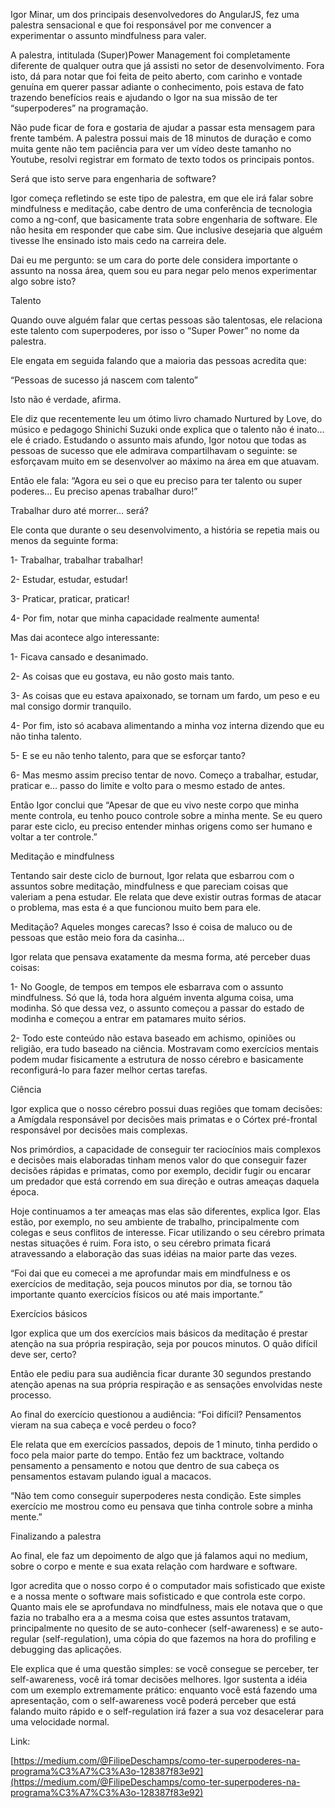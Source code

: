 Igor Minar, um dos principais desenvolvedores do AngularJS, fez uma palestra sensacional e que foi responsável por me convencer a experimentar o assunto mindfulness para valer.

A palestra, intitulada (Super)Power Management foi completamente diferente de qualquer outra que já assisti no setor de desenvolvimento. Fora isto, dá para notar que foi feita de peito aberto, com carinho e vontade genuína em querer passar adiante o conhecimento, pois estava de fato trazendo benefícios reais e ajudando o Igor na sua missão de ter “superpoderes” na programação.

Não pude ficar de fora e gostaria de ajudar a passar esta mensagem para frente também. A palestra possui mais de 18 minutos de duração e como muita gente não tem paciência para ver um vídeo deste tamanho no Youtube, resolvi registrar em formato de texto todos os principais pontos.

Será que isto serve para engenharia de software?

Igor começa refletindo se este tipo de palestra, em que ele irá falar sobre mindfulness e meditação, cabe dentro de uma conferência de tecnologia como a ng-conf, que basicamente trata sobre engenharia de software. Ele não hesita em responder que cabe sim. Que inclusive desejaria que alguém tivesse lhe ensinado isto mais cedo na carreira dele.

Dai eu me pergunto: se um cara do porte dele considera importante o assunto na nossa área, quem sou eu para negar pelo menos experimentar algo sobre isto?

Talento

Quando ouve alguém falar que certas pessoas são talentosas, ele relaciona este talento com superpoderes, por isso o “Super Power” no nome da palestra.

Ele engata em seguida falando que a maioria das pessoas acredita que:

“Pessoas de sucesso já nascem com talento”

Isto não é verdade, afirma.

Ele diz que recentemente leu um ótimo livro chamado Nurtured by Love, do músico e pedagogo Shinichi Suzuki onde explica que o talento não é inato… ele é criado. Estudando o assunto mais afundo, Igor notou que todas as pessoas de sucesso que ele admirava compartilhavam o seguinte: se esforçavam muito em se desenvolver ao máximo na área em que atuavam.

Então ele fala: “Agora eu sei o que eu preciso para ter talento ou super poderes… Eu preciso apenas trabalhar duro!”

Trabalhar duro até morrer… será?

Ele conta que durante o seu desenvolvimento, a história se repetia mais ou menos da seguinte forma:

1- Trabalhar, trabalhar trabalhar!

2- Estudar, estudar, estudar!

3- Praticar, praticar, praticar!

4- Por fim, notar que minha capacidade realmente aumenta!

Mas dai acontece algo interessante:

1- Ficava cansado e desanimado.

2- As coisas que eu gostava, eu não gosto mais tanto.

3- As coisas que eu estava apaixonado, se tornam um fardo, um peso e eu mal consigo dormir tranquilo.

4- Por fim, isto só acabava alimentando a minha voz interna dizendo que eu não tinha talento.

5- E se eu não tenho talento, para que se esforçar tanto?

6- Mas mesmo assim preciso tentar de novo. Começo a trabalhar, estudar, praticar e… passo do limite e volto para o mesmo estado de antes.

Então Igor conclui que “Apesar de que eu vivo neste corpo que minha mente controla, eu tenho pouco controle sobre a minha mente. Se eu quero parar este ciclo, eu preciso entender minhas origens como ser humano e voltar a ter controle.”

Meditação e mindfulness

Tentando sair deste ciclo de burnout, Igor relata que esbarrou com o assuntos sobre meditação, mindfulness e que pareciam coisas que valeriam a pena estudar. Ele relata que deve existir outras formas de atacar o problema, mas esta é a que funcionou muito bem para ele.

Meditação? Aqueles monges carecas? Isso é coisa de maluco ou de pessoas que estão meio fora da casinha…

Igor relata que pensava exatamente da mesma forma, até perceber duas coisas:

1- No Google, de tempos em tempos ele esbarrava com o assunto mindfulness. Só que lá, toda hora alguém inventa alguma coisa, uma modinha. Só que dessa vez, o assunto começou a passar do estado de modinha e começou a entrar em patamares muito sérios.

2- Todo este conteúdo não estava baseado em achismo, opiniões ou religião, era tudo baseado na ciência. Mostravam como exercícios mentais podem mudar fisicamente a estrutura de nosso cérebro e basicamente reconfigurá-lo para fazer melhor certas tarefas.

Ciência

Igor explica que o nosso cérebro possui duas regiões que tomam decisões: a Amígdala responsável por decisões mais primatas e o Córtex pré-frontal responsável por decisões mais complexas.

Nos primórdios, a capacidade de conseguir ter raciocínios mais complexos e decisões mais elaboradas tinham menos valor do que conseguir fazer decisões rápidas e primatas, como por exemplo, decidir fugir ou encarar um predador que está correndo em sua direção e outras ameaças daquela época.

Hoje continuamos a ter ameaças mas elas são diferentes, explica Igor. Elas estão, por exemplo, no seu ambiente de trabalho, principalmente com colegas e seus conflitos de interesse. Ficar utilizando o seu cérebro primata nestas situações é ruim. Fora isto, o seu cérebro primata ficará atravessando a elaboração das suas idéias na maior parte das vezes.

“Foi dai que eu comecei a me aprofundar mais em mindfulness e os exercícios de meditação, seja poucos minutos por dia, se tornou tão importante quanto exercícios físicos ou até mais importante.”

Exercícios básicos

Igor explica que um dos exercícios mais básicos da meditação é prestar atenção na sua própria respiração, seja por poucos minutos. O quão difícil deve ser, certo?

Então ele pediu para sua audiência ficar durante 30 segundos prestando atenção apenas na sua própria respiração e as sensações envolvidas neste processo.

Ao final do exercício questionou a audiência: “Foi difícil? Pensamentos vieram na sua cabeça e você perdeu o foco?

Ele relata que em exercícios passados, depois de 1 minuto, tinha perdido o foco pela maior parte do tempo. Então fez um backtrace, voltando pensamento a pensamento e notou que dentro de sua cabeça os pensamentos estavam pulando igual a macacos.

“Não tem como conseguir superpoderes nesta condição. Este simples exercício me mostrou como eu pensava que tinha controle sobre a minha mente.”

Finalizando a palestra

Ao final, ele faz um depoimento de algo que já falamos aqui no medium, sobre o corpo e mente e sua exata relação com hardware e software.

Igor acredita que o nosso corpo é o computador mais sofisticado que existe e a nossa mente o software mais sofisticado e que controla este corpo. Quanto mais ele se aprofundava no mindfulness, mais ele notava que o que fazia no trabalho era a a mesma coisa que estes assuntos tratavam, principalmente no quesito de se auto-conhecer (self-awareness) e se auto-regular (self-regulation), uma cópia do que fazemos na hora do profiling e debugging das aplicações.

Ele explica que é uma questão simples: se você consegue se perceber, ter self-awareness, você irá tomar decisões melhores. Igor sustenta a idéia com um exemplo extremamente prático: enquanto você está fazendo uma apresentação, com o self-awareness você poderá perceber que está falando muito rápido e o self-regulation irá fazer a sua voz desacelerar para uma velocidade normal.

Link:

[https://medium.com/@FilipeDeschamps/como-ter-superpoderes-na-programa%C3%A7%C3%A3o-128387f83e92](https://medium.com/@FilipeDeschamps/como-ter-superpoderes-na-programa%C3%A7%C3%A3o-128387f83e92)